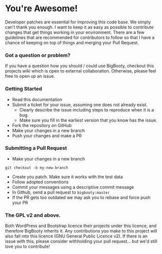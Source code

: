 # You're Awesome!

Developer patches are essential for improving this code base. We simply can't thank you enough. I want to keep it as easy as possible to contribute changes that get things working in your environment. There are a few guidelines that are recommended for contributors to follow so that I have a chance of keeping on top of things and merging your Pull Request.

### Got a question or problem?

If you have a question how you should / could use BigBooty, checkout this projects wiki which is open to external collaboration. Otherwise, please feel free to open up an issue.

### Getting Started 

- Read this documentation
- Submit a ticket for your issue, assuming one does not already exist.
  - Clearly describe the issue including steps to reproduce when it is a bug.
  - Make sure you fill in the earliest version that you know has the issue.
- Fork the repository on GitHub
- Make your changes in a new branch
- Push your changes and make a PR

### Submitting a Pull Request

- Make your changes in a new branch
```git
git checkout -b my-new-branch
```
- Create you patch. Make sure it works with the test data
- Follow adopted conventions
- Commit your messages using a descriptive commit message
- In Github, send a pull request to `bigbooty:master`
- If the PR gets too outdated we may ask you to rebase and force push your PR

### The GPL v2 and above.

Both WordPress and Bootstrap licence their projects under this licence, and therefore BigBooty inherits it. Any contributions you make to this project will also fall into this licence (GNU General Public Licence v2). If there is an issue with this, please consider withholding your pull request... but we'd still love you to contribute!
